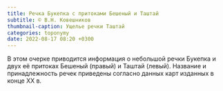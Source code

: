 ```yaml
---
title: Речка Букепка с притоками Бешеный и Таштай
subtitle: © В.Н. Ковешников
thumbnail-caption: Ущелье речки Таштай
categories: toponymy
date: 2022-08-17 08:20 +0300
---
```

В этом очерке приводится информация о небольшой речки Букепка и двух её притоках Бешеный (правый) и Таштай (левый). Название и принадлежность речек приведены согласно данных карт изданных в конце ХХ в.